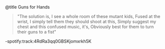 @title Guns for Hands

>"The solution is, I see a whole room of these mutant kids,
Fused at the wrist, I simply tell them they should shoot at this,
Simply suggest my chest and this confused music, it's,
Obviously best for them to turn their guns to a fist"

-spotify:track:4RdRa3qq0GBSKjomxrkh5K